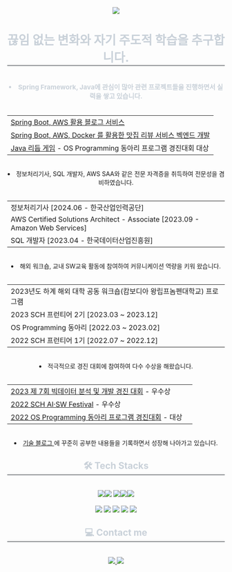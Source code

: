 <div align= "center">
    <img src="https://capsule-render.vercel.app/api?type=waving&color=24549d&height=240&text=반갑습니다!%20김인경입니다😀&animation=fadeIn&fontColor=ffffff&fontSize=40" />
    </div>
    <div align= "center"> 
    <h1 style="border-bottom: 1px solid #21262d; color: #c9d1d9;"> 끊임 없는 변화와 자기 주도적 학습을 추구합니다.  </h1>  
    <div style="font-weight: 700; font-size: 15px; text-align: center; color: #c9d1d9;"> <br></li></li><li>Spring Framework,  Java에 관심이 많아 관련 프로젝트들을 진행하면서 실력을 쌓고 있습니다. <br></br> <table align="center">
        <tr>
            <td><a href="https://github.com/SummerToday/Blog_SpringProject.git">Spring Boot, AWS 활용 블로그 서비스</a></td>
        </tr>
        <tr>
            <td><a href="https://github.com/SummerToday/SpringBoot-Project-Restaurant-Review-Service.git">Spring Boot, AWS, Docker 를 활용한 맛집 리뷰 서비스 벡엔드 개발</a></td>
        </tr>
        <tr>
            <td><a href="https://github.com/SummerToday/RythmGame-Java_OracleDB.git">Java 리듬 게임</a> - OS Programming 동아리 프로그램 경진대회 대상</td>
        </tr>    
    </table>
</div></li></li><br></li></li><li> 정보처리기사, SQL 개발자, AWS SAA와 같은 전문 자격증을 취득하여 전문성을 겸비하였습니다.<br></br> <table align="center">
        <tr>
            <td>정보처리기사 [2024.06 - 한국산업인력공단]</td>
        </tr>
        <tr>
            <td>AWS Certified Solutions Architect - Associate [2023.09 - Amazon Web Services]</td>
        </tr>
        <tr>
            <td>SQL 개발자 [2023.04 - 한국데이터산업진흥원]</td>
    </table></li><br></li></li><li> 해외 워크숍, 교내 SW교육 활동에 참여하여 커뮤니케이션 역량을 키워 왔습니다.<br></br> <table align="center">
        <tr>
            <td>2023년도 하계 해외 대학 공동 워크숍(캄보디아 왕립프놈펜대학교) 프로그램</td>
        </tr>
        <tr>
            <td>2023 SCH 프런티어 2기 [2023.03 ~ 2023.12] </a></td>
        </tr>
        <tr>
            <td>OS Programming 동아리 [2022.03 ~ 2023.02]</a></td>
        </tr>
        <tr>
            <td>2022 SCH 프런티어 1기 [2022.07 ~ 2022.12]</td></td>
    </table></li></li><br></li></li><li> 적극적으로 경진 대회에 참여하여 다수 수상을 해왔습니다.<br></br> <table align="center">
        <tr>
            <td><a href="https://github.com/SummerToday/pneumonia-Covid-X-ray-Classification-Using-CNN-Model.git">2023 제 7회 빅데이터 분석 및 개발 경진 대회</a> - 우수상</td>
        </tr>
        <tr>
            <td><a href="https://github.com/SummerToday/Where-does-it-hurt---Front.git">2022 SCH AI·SW Festival</a> - 우수상</td>
        </tr>
        <tr>
            <td><a href="https://github.com/SummerToday/RythmGame-Java_OracleDB.git">2022 OS Programming 동아리 프로그램 경진대회</a> - 대상</td><td></td>
    </table></li></li><br></li></li></li><li> <a href=https://velog.io/@summer_today/posts> 기술 블로그 </a>에 꾸준히 공부한 내용들을 기록하면서 성장해 나아가고 있습니다. </div> 
    </div>
    <div align= "center">
    <h2 style="border-bottom: 1px solid #21262d; color: #c9d1d9;"> 🛠️ Tech Stacks </h2> <br> 
    <div style="margin: 0 auto; text-align: center;" align= "center">           <img src="https://img.shields.io/badge/Amazon AWS-232F3E?style=for-the-badge&logo=Amazon AWS&logoColor=white"><img src="https://img.shields.io/badge/Java-007396?style=for-the-badge&logo=Java&logoColor=white">
          <img src="https://img.shields.io/badge/Spring Boot-6DB33F?style=for-the-badge&logo=Spring Boot&logoColor=white"><img src="https://img.shields.io/badge/Docker-2496ED?style=for-the-badge&logo=Docker&logoColor=white"><img src="https://img.shields.io/badge/Linux-FCC624?style=for-the-badge&logo=Linux&logoColor=white">
          <br></br><img src="https://img.shields.io/badge/Github Actions-2088FF?style=for-the-badge&logo=Github Actions&logoColor=white">
          <img src="https://img.shields.io/badge/Oracle-F80000?style=for-the-badge&logo=Oracle&logoColor=white">
          <img src="https://img.shields.io/badge/MySQL-4479A1?style=for-the-badge&logo=MySQL&logoColor=white">
          <img src="https://img.shields.io/badge/Git-F05032?style=for-the-badge&logo=Git&logoColor=white">
          <img src="https://img.shields.io/badge/Github-181717?style=for-the-badge&logo=Github&logoColor=white">
          </div>
    </div>
    <div align= "center">
    <h2 style="border-bottom: 1px solid #21262d; color: #c9d1d9;"> 💻 Contact me </h2> <br> 
    <div align= "center"> <a href=https://velog.io/@summer_today/posts> <img src="https://img.shields.io/badge/Velog-20C997?style=for-the-badge&logo=Velog&logoColor=white&link=https://velog.io/@summer_today/posts"> </a>
         <a href=mailto:qlql7748@gmail.com> <img src="https://img.shields.io/badge/Gmail-EA4335?style=for-the-badge&logo=Gmail&logoColor=white&link=mailto:qlql7748@gmail.com"> </a>
          </div>  <br> 
    <div align= "center">  </div> 
    </div>
    
